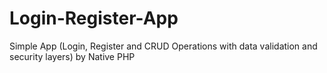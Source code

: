 # Login-Register-App
Simple App (Login, Register and CRUD Operations with data validation and security layers) by Native PHP
